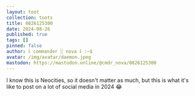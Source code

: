 ```yaml
---
layout: toot
collection: toots
title: 0826125300
date: 2024-08-26
published: true
tags: []
pinned: false
author: ⸸ commander ░ nova ⸸ :~$
avatar: /img/avatar/daemon.jpeg
mastodon: https://mastodon.online/@cmdr_nova/0826125300
---
```


I know this is Neocities, so it doesn't matter as much, but this is what it's like to post on a lot of social media in 2024 😂
